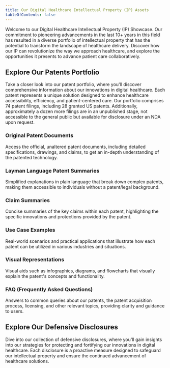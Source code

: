 ```yaml
---
title: Our Digital Healthcare Intellectual Property (IP) Assets
tableOfContents: false
---
```

Welcome to our Digital Healthcare Intellectual Property (IP) Showcase. Our commitment to pioneering advancements in the last 10+ years in this field has resulted in a diverse portfolio of intellectual property that has the potential to transform the landscape of healthcare delivery. Discover how our IP can revolutionize the way we approach healthcare, and explore the opportunities it presents to advance patient care collaboratively.

## Explore Our Patents Portfolio

Take a closer look into our patent portfolio, where you'll discover comprehensive information about our innovations in digital healthcare. Each patent represents a unique solution designed to enhance healthcare accessibility, efficiency, and patient-centered care. Our portfolio comprises 74 patent filings, including 28 granted US patents. Additionally, approximately a dozen more filings are in an unpublished stage, not accessible to the general public but available for disclosure under an NDA upon request.

### Original Patent Documents

Access the official, unaltered patent documents, including detailed specifications, drawings, and claims, to get an in-depth understanding of the patented technology.
### Layman Language Patent Summaries

Simplified explanations in plain language that break down complex patents, making them accessible to individuals without a patent/legal background.

### Claim Summaries

Concise summaries of the key claims within each patent, highlighting the specific innovations and protections provided by the patent.
### Use Case Examples

Real-world scenarios and practical applications that illustrate how each patent can be utilized in various industries and situations.
### Visual Representations

Visual aids such as infographics, diagrams, and flowcharts that visually explain the patent's concepts and functionality.
### FAQ (Frequently Asked Questions)

Answers to common queries about our patents, the patent acquisition process, licensing, and other relevant topics, providing clarity and guidance to users.

## Explore Our Defensive Disclosures

Dive into our collection of defensive disclosures, where you'll gain insights into our strategies for protecting and fortifying our innovations in digital healthcare. Each disclosure is a proactive measure designed to safeguard our intellectual property and ensure the continued advancement of healthcare solutions.